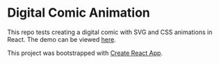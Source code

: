 # Digital Comic Animation

This repo tests creating a digital comic with SVG and CSS animations in React.  The demo can be viewed [here](https://kurtpetrek.github.io/digital-comic-idea/).

This project was bootstrapped with [Create React App](https://github.com/facebookincubator/create-react-app).
